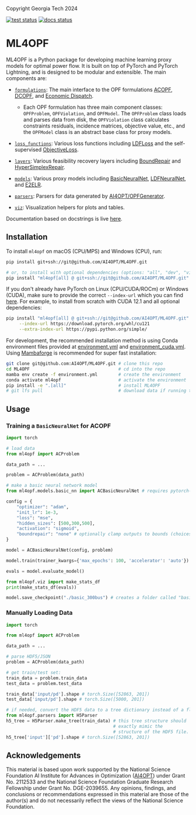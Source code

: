 Copyright Georgia Tech 2024

[![test status](https://github.com/AI4OPT/ML4OPF/workflows/tests/badge.svg)](https://github.com/AI4OPT/ML4OPF/actions/workflows/tests.yaml)<!-- [![coverage](.github/coverage.svg)](https://github.com/AI4OPT/ML4OPF/actions/workflows/tests.yaml) -->
[![docs status](https://github.com/AI4OPT/ML4OPF/workflows/docs/badge.svg)](https://ai4opt.github.io/ML4OPF/)

# ML4OPF

ML4OPF is a Python package for developing machine learning proxy models for optimal power flow. It is built on top of PyTorch and PyTorch Lightning, and is designed to be modular and extensible. The main components are:

- [`formulations`](ml4opf/formulations): The main interface to the OPF formulations [ACOPF](ml4opf/formulations/ac), [DCOPF](ml4opf/formulations/dc), and [Economic Dispatch](ml4opf/formulations/ed).

  - Each OPF formulation has three main component classes: `OPFProblem`, `OPFViolation`, and `OPFModel`. The `OPFProblem` class loads and parses data from disk, the `OPFViolation` class calculates constraints residuals, incidence matrices, objective value, etc., and the `OPFModel` class is an abstract base class for proxy models.

<!-- - [`functional`](ml4opf/functional): The functional interface underlying the object-oriented interface in `formulations`, which makes less assumptions (i.e., all problem data may vary but the user is responsible for keeping track of it). -->

- [`loss_functions`](ml4opf/loss_functions): Various loss functions including [LDFLoss](ml4opf/loss_functions/ldf.py) and the self-supervised [ObjectiveLoss](ml4opf/loss_functions/objective.py).

- [`layers`](ml4opf/layers): Various feasibility recovery layers including [BoundRepair](ml4opf/layers/bound_repair.py) and [HyperSimplexRepair](ml4opf/layers/hypersimplex_repair.py).

- [`models`](ml4opf/models): Various proxy models including [BasicNeuralNet](ml4opf/models/basic_nn), [LDFNeuralNet](ml4opf/models/ldf_nn), and [E2ELR](ml4opf/models/e2elr).

- [`parsers`](ml4opf/parsers): Parsers for data generated by [AI4OPT/OPFGenerator](https://github.com/AI4OPT/OPFGenerator). <!-- Note that when selecting the test set the seed is fixed to ensure reproducibility. -->

- [`viz`](ml4opf/viz): Visualization helpers for plots and tables.

Documentation based on docstrings is live [here](https://ai4opt.github.io/ML4OPF/).


## Installation

To install `ml4opf` on macOS (CPU/MPS) and Windows (CPU), run:
```bash
pip install git+ssh://git@github.com/AI4OPT/ML4OPF.git

# or, to install with optional dependencies (options: "all", "dev", "viz"):
pip install "ml4opf[all] @ git+ssh://git@github.com/AI4OPT/ML4OPF.git"
```
If you don't already have PyTorch on Linux (CPU/CUDA/ROCm) or Windows (CUDA), make sure to provide the correct `--index-url` which you can find [here](https://pytorch.org/get-started/locally/). For example, to install from scratch with CUDA 12.1 and all optional dependencies:
```bash
pip install "ml4opf[all] @ git+ssh://git@github.com/AI4OPT/ML4OPF.git" \
     --index-url https://download.pytorch.org/whl/cu121                \
     --extra-index-url https://pypi.python.org/simple/
```

For development, the recommended installation method is using Conda environment files provided at [environment.yml](environment.yml) and [environment_cuda.yml](environment_cuda.yml). Using [Mambaforge](https://mamba.readthedocs.io/en/latest/mamba-installation.html#mamba-install) is recommended for super fast installation:
```bash
git clone git@github.com:AI4OPT/ML4OPF.git # clone this repo
cd ML4OPF                                  # cd into the repo
mamba env create -f environment.yml        # create the environment
conda activate ml4opf                      # activate the environment
pip install -e ".[all]"                    # install ML4OPF
# git lfs pull                             # download data if running tests
```

## Usage


### Training a `BasicNeuralNet` for ACOPF
```python
import torch

# load data
from ml4opf import ACProblem

data_path = ...

problem = ACProblem(data_path)

# make a basic neural network model
from ml4opf.models.basic_nn import ACBasicNeuralNet # requires pytorch-lightning

config = {
    "optimizer": "adam",
    "init_lr": 1e-3,
    "loss": "mse",
    "hidden_sizes": [500,300,500],
    "activation": "sigmoid",
    "boundrepair": "none" # optionally clamp outputs to bounds (choices: "sigmoid", "relu", "clamp")
}

model = ACBasicNeuralNet(config, problem)

model.train(trainer_kwargs={'max_epochs': 100, 'accelerator': 'auto'}) # pass args to the PyTorch Lightning Trainer

evals = model.evaluate_model()

from ml4opf.viz import make_stats_df
print(make_stats_df(evals))

model.save_checkpoint("./basic_300bus") # creates a folder called "basic_300bus" with a file "trainer.ckpt" in it.
```

### Manually Loading Data
```python
import torch

from ml4opf import ACProblem

data_path = ...

# parse HDF5/JSON
problem = ACProblem(data_path)

# get train/test set:
train_data = problem.train_data
test_data = problem.test_data

train_data['input/pd'].shape # torch.Size([52863, 201])
test_data['input/pd'].shape # torch.Size([5000, 201])

# if needed, convert the HDF5 data to a tree dictionary instead of a flat dictionary:
from ml4opf.parsers import H5Parser
h5_tree = H5Parser.make_tree(train_data) # this tree structure should
                                         # exactly mimic the
                                         # structure of the HDF5 file.
h5_tree['input']['pd'].shape # torch.Size([52863, 201])
```

## Acknowledgements

This material is based upon work supported by the National Science Foundation AI Institute for Advances in Optimization ([AI4OPT](https://ai4opt.org)) under Grant No. 2112533 and the National Science Foundation Graduate Research Fellowship under Grant No. DGE-2039655. Any opinions, findings, and conclusions or recommendations expressed in this material are those of the author(s) and do not necessarily reflect the views of the National Science Foundation.
